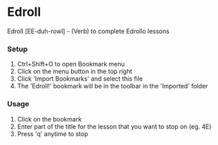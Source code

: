 # Edroll
Edroll [EE-duh-rowl] - (Verb) to complete Edrollo lessons

### Setup
1. Ctrl+Shift+O to open Bookmark menu
2. Click on the menu button in the top right
3. Click 'Import Bookmarks' and select this file
4. The 'Edroll!' bookmark will be in the toolbar in the 'Imported' folder

### Usage
1. Click on the bookmark
2. Enter part of the title for the lesson that you want to stop on (eg. 4E)
3. Press 'q' anytime to stop
